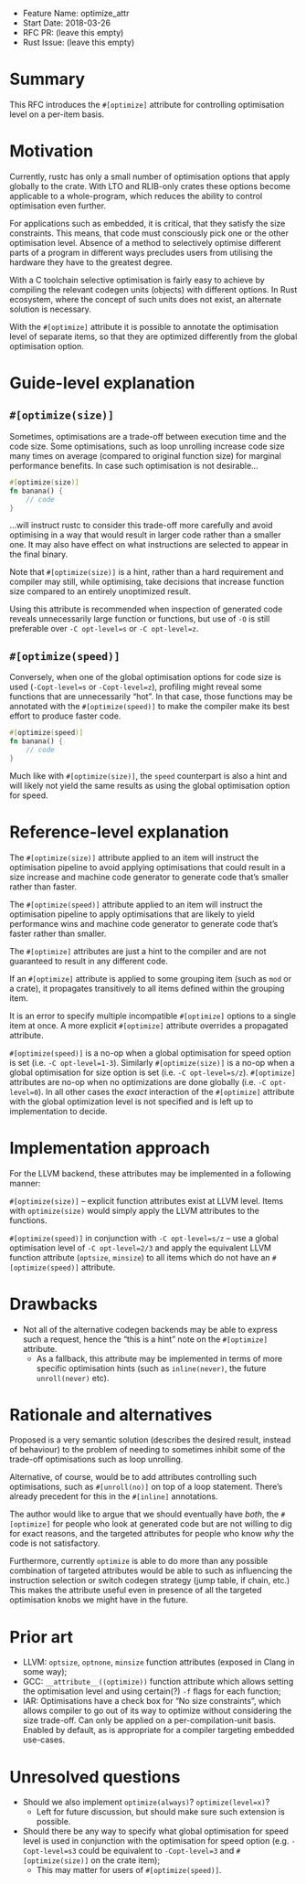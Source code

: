 - Feature Name: optimize_attr
- Start Date: 2018-03-26
- RFC PR: (leave this empty)
- Rust Issue: (leave this empty)

# Summary
[summary]: #summary

This RFC introduces the `#[optimize]` attribute for controlling optimisation level on a per-item
basis.

# Motivation
[motivation]: #motivation

Currently, rustc has only a small number of optimisation options that apply globally to the
crate. With LTO and RLIB-only crates these options become applicable to a whole-program, which
reduces the ability to control optimisation even further.

For applications such as embedded, it is critical, that they satisfy the size constraints. This
means, that code must consciously pick one or the other optimisation level. Absence of a method to
selectively optimise different parts of a program in different ways precludes users from utilising
the hardware they have to the greatest degree.

With a C toolchain selective optimisation is fairly easy to achieve by compiling the relevant
codegen units (objects) with different options. In Rust ecosystem, where the concept of such units
does not exist, an alternate solution is necessary.

With the `#[optimize]` attribute it is possible to annotate the optimisation level of separate
items, so that they are optimized differently from the global optimisation option.

# Guide-level explanation
[guide-level-explanation]: #guide-level-explanation

## `#[optimize(size)]`

Sometimes, optimisations are a trade-off between execution time and the code size. Some
optimisations, such as loop unrolling increase code size many times on average (compared to
original function size) for marginal performance benefits. In case such optimisation is not
desirable…

```rust
#[optimize(size)]
fn banana() {
    // code
}
```

…will instruct rustc to consider this trade-off more carefully and avoid optimising in a way that
would result in larger code rather than a smaller one. It may also have effect on what instructions
are selected to appear in the final binary.

Note that `#[optimize(size)]` is a hint, rather than a hard requirement and compiler may still,
while optimising, take decisions that increase function size compared to an entirely unoptimized
result.

Using this attribute is recommended when inspection of generated code reveals unnecessarily large
function or functions, but use of `-O` is still preferable over `-C opt-level=s` or `-C
opt-level=z`.

## `#[optimize(speed)]`

Conversely, when one of the global optimisation options for code size is used (`-Copt-level=s` or
`-Copt-level=z`), profiling might reveal some functions that are unnecessarily “hot”. In that case,
those functions may be annotated with the `#[optimize(speed)]` to make the compiler make its best
effort to produce faster code.

```rust
#[optimize(speed)]
fn banana() {
    // code
}
```

Much like with `#[optimize(size)]`, the `speed` counterpart is also a hint and will likely not
yield the same results as using the global optimisation option for speed.

# Reference-level explanation
[reference-level-explanation]: #reference-level-explanation

The `#[optimize(size)]` attribute applied to an item will instruct the optimisation pipeline to
avoid applying optimisations that could result in a size increase and machine code generator to
generate code that’s smaller rather than faster.

The `#[optimize(speed)]` attribute applied to an item will instruct the optimisation pipeline to
apply optimisations that are likely to yield performance wins and machine code generator to
generate code that’s faster rather than smaller.

The `#[optimize]` attributes are just a hint to the compiler and are not guaranteed to result in
any different code.

If an `#[optimize]` attribute is applied to some grouping item (such as `mod` or a crate), it
propagates transitively to all items defined within the grouping item.

It is an error to specify multiple incompatible `#[optimize]` options to a single item at once.
A more explicit `#[optimize]` attribute overrides a propagated attribute.

`#[optimize(speed)]` is a no-op when a global optimisation for speed option is set (i.e. `-C
opt-level=1-3`). Similarly `#[optimize(size)]` is a no-op when a global optimisation for size
option is set (i.e. `-C opt-level=s/z`). `#[optimize]` attributes are no-op when no optimizations
are done globally (i.e. `-C opt-level=0`). In all other cases the *exact* interaction of the
`#[optimize]` attribute with the global optimization level is not specified and is left up to
implementation to decide.

# Implementation approach

For the LLVM backend, these attributes may be implemented in a following manner:

`#[optimize(size)]` – explicit function attributes exist at LLVM level. Items with
`optimize(size)` would simply apply the LLVM attributes to the functions.

`#[optimize(speed)]` in conjunction with `-C opt-level=s/z` – use a global optimisation level of
`-C opt-level=2/3` and apply the equivalent LLVM function attribute (`optsize`, `minsize`) to all
items which do not have an `#[optimize(speed)]` attribute.

# Drawbacks
[drawbacks]: #drawbacks

* Not all of the alternative codegen backends may be able to express such a request, hence the
“this is a hint” note on the `#[optimize]` attribute.
    * As a fallback, this attribute may be implemented in terms of more specific optimisation hints
      (such as `inline(never)`, the future `unroll(never)` etc).

# Rationale and alternatives
[alternatives]: #alternatives

Proposed is a very semantic solution (describes the desired result, instead of behaviour) to the
problem of needing to sometimes inhibit some of the trade-off optimisations such as loop unrolling.

Alternative, of course, would be to add attributes controlling such optimisations, such as
`#[unroll(no)]` on top of a loop statement. There’s already precedent for this in the `#[inline]`
annotations.

The author would like to argue that we should eventually have *both*, the `#[optimize]` for
people who look at generated code but are not willing to dig for exact reasons, and the targeted
attributes for people who know *why* the code is not satisfactory.

Furthermore, currently `optimize` is able to do more than any possible combination of targeted
attributes would be able to such as influencing the instruction selection or switch codegen
strategy (jump table, if chain, etc.) This makes the attribute useful even in presence of all the
targeted optimisation knobs we might have in the future.

# Prior art
[prior-art]: #prior-art

* LLVM: `optsize`, `optnone`, `minsize` function attributes (exposed in Clang in some way);
* GCC: `__attribute__((optimize))` function attribute which allows setting the optimisation level
and using certain(?) `-f` flags for each function;
* IAR: Optimisations have a check box for “No size constraints”, which allows compiler to go out of
its way to optimize without considering the size trade-off. Can only be applied on a
per-compilation-unit basis. Enabled by default, as is appropriate for a compiler targeting
embedded use-cases.

# Unresolved questions
[unresolved]: #unresolved-questions

* Should we also implement `optimize(always)`? `optimize(level=x)`?
    * Left for future discussion, but should make sure such extension is possible.
* Should there be any way to specify what global optimisation for speed level is used in
  conjunction with the optimisation for speed option (e.g. `-Copt-level=s3` could be equivalent to
  `-Copt-level=3` and `#[optimize(size)]` on the crate item);
    * This may matter for users of `#[optimize(speed)]`.
